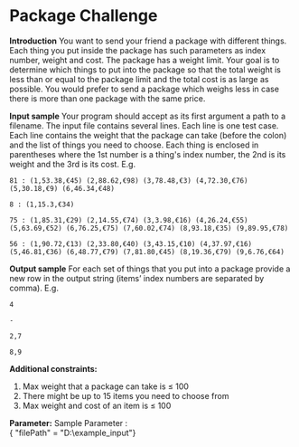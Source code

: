 
# Package	Challenge

**Introduction**
You want to send your friend a package with different things.
Each thing you put inside the package has such parameters as index number, weight and cost. The
package has a weight limit. Your goal is to determine which things to put into the package so that the
total weight is less than or equal to the package limit and the total cost is as large as possible.
You would prefer to send a package which weighs less in case there is more than one package with the
same price.

**Input	sample**
Your program should accept as its first argument a path to a filename. The input file contains several
lines. Each line is one test case.
Each line contains the weight that the package can take (before the colon) and the list of things you
need to choose. Each thing is enclosed in parentheses where the 1st number is a thing's index number,
the 2nd is its weight and the 3rd is its cost. E.g.

`81 : (1,53.38,€45) (2,88.62,€98) (3,78.48,€3) (4,72.30,€76) (5,30.18,€9) (6,46.34,€48)`

`8 : (1,15.3,€34)`

`75 : (1,85.31,€29) (2,14.55,€74) (3,3.98,€16) (4,26.24,€55) (5,63.69,€52) (6,76.25,€75) (7,60.02,€74) (8,93.18,€35) (9,89.95,€78)`

`56 : (1,90.72,€13) (2,33.80,€40) (3,43.15,€10) (4,37.97,€16) (5,46.81,€36) (6,48.77,€79) (7,81.80,€45) (8,19.36,€79) (9,6.76,€64)`


**Output	sample**
For each set of things that you put into a package provide a new row in the output string (items’ index
numbers are separated by comma). E.g.

`4`

`-`

`2,7`

`8,9`

**Additional constraints:**
1. Max weight that a package can take is ≤ 100
2. There might be up to 15 items you need to choose from
3. Max weight and cost of an item is ≤ 100


**Parameter:**
 Sample Parameter :  
  { "filePath" = "D:\\example_input"} 
